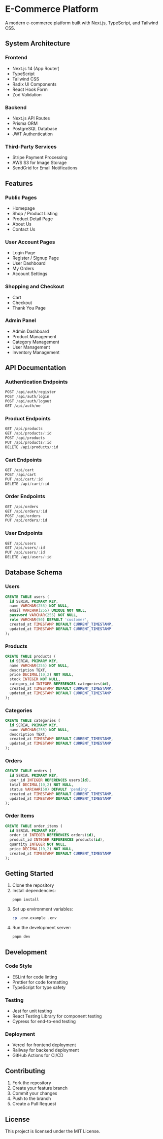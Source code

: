 # E-Commerce Platform

A modern e-commerce platform built with Next.js, TypeScript, and Tailwind CSS.

## System Architecture

### Frontend
- Next.js 14 (App Router)
- TypeScript
- Tailwind CSS
- Radix UI Components
- React Hook Form
- Zod Validation

### Backend
- Next.js API Routes
- Prisma ORM
- PostgreSQL Database
- JWT Authentication

### Third-Party Services
- Stripe Payment Processing
- AWS S3 for Image Storage
- SendGrid for Email Notifications

## Features

### Public Pages
- Homepage
- Shop / Product Listing
- Product Detail Page
- About Us
- Contact Us

### User Account Pages
- Login Page
- Register / Signup Page
- User Dashboard
- My Orders
- Account Settings

### Shopping and Checkout
- Cart
- Checkout
- Thank You Page

### Admin Panel
- Admin Dashboard
- Product Management
- Category Management
- User Management
- Inventory Management

## API Documentation

### Authentication Endpoints
```typescript
POST /api/auth/register
POST /api/auth/login
POST /api/auth/logout
GET /api/auth/me
```

### Product Endpoints
```typescript
GET /api/products
GET /api/products/:id
POST /api/products
PUT /api/products/:id
DELETE /api/products/:id
```

### Cart Endpoints
```typescript
GET /api/cart
POST /api/cart
PUT /api/cart/:id
DELETE /api/cart/:id
```

### Order Endpoints
```typescript
GET /api/orders
GET /api/orders/:id
POST /api/orders
PUT /api/orders/:id
```

### User Endpoints
```typescript
GET /api/users
GET /api/users/:id
PUT /api/users/:id
DELETE /api/users/:id
```

## Database Schema

### Users
```sql
CREATE TABLE users (
  id SERIAL PRIMARY KEY,
  name VARCHAR(255) NOT NULL,
  email VARCHAR(255) UNIQUE NOT NULL,
  password VARCHAR(255) NOT NULL,
  role VARCHAR(50) DEFAULT 'customer',
  created_at TIMESTAMP DEFAULT CURRENT_TIMESTAMP,
  updated_at TIMESTAMP DEFAULT CURRENT_TIMESTAMP
);
```

### Products
```sql
CREATE TABLE products (
  id SERIAL PRIMARY KEY,
  name VARCHAR(255) NOT NULL,
  description TEXT,
  price DECIMAL(10,2) NOT NULL,
  stock INTEGER NOT NULL,
  category_id INTEGER REFERENCES categories(id),
  created_at TIMESTAMP DEFAULT CURRENT_TIMESTAMP,
  updated_at TIMESTAMP DEFAULT CURRENT_TIMESTAMP
);
```

### Categories
```sql
CREATE TABLE categories (
  id SERIAL PRIMARY KEY,
  name VARCHAR(255) NOT NULL,
  description TEXT,
  created_at TIMESTAMP DEFAULT CURRENT_TIMESTAMP,
  updated_at TIMESTAMP DEFAULT CURRENT_TIMESTAMP
);
```

### Orders
```sql
CREATE TABLE orders (
  id SERIAL PRIMARY KEY,
  user_id INTEGER REFERENCES users(id),
  total DECIMAL(10,2) NOT NULL,
  status VARCHAR(50) DEFAULT 'pending',
  created_at TIMESTAMP DEFAULT CURRENT_TIMESTAMP,
  updated_at TIMESTAMP DEFAULT CURRENT_TIMESTAMP
);
```

### Order Items
```sql
CREATE TABLE order_items (
  id SERIAL PRIMARY KEY,
  order_id INTEGER REFERENCES orders(id),
  product_id INTEGER REFERENCES products(id),
  quantity INTEGER NOT NULL,
  price DECIMAL(10,2) NOT NULL,
  created_at TIMESTAMP DEFAULT CURRENT_TIMESTAMP
);
```

## Getting Started

1. Clone the repository
2. Install dependencies:
   ```bash
   pnpm install
   ```
3. Set up environment variables:
   ```bash
   cp .env.example .env
   ```
4. Run the development server:
   ```bash
   pnpm dev
   ```

## Development

### Code Style
- ESLint for code linting
- Prettier for code formatting
- TypeScript for type safety

### Testing
- Jest for unit testing
- React Testing Library for component testing
- Cypress for end-to-end testing

### Deployment
- Vercel for frontend deployment
- Railway for backend deployment
- GitHub Actions for CI/CD

## Contributing

1. Fork the repository
2. Create your feature branch
3. Commit your changes
4. Push to the branch
5. Create a Pull Request

## License

This project is licensed under the MIT License. 